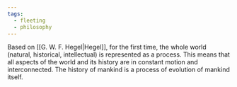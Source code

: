 ```yaml
---
tags:
  - fleeting
  - philosophy
---
```

 Based on [[G. W. F. Hegel|Hegel]], for the first time, the whole world (natural, historical, intellectual) is represented as a process. This means that all aspects of the world and its history are in constant motion and interconnected. The history of mankind is a process of evolution of mankind itself. 